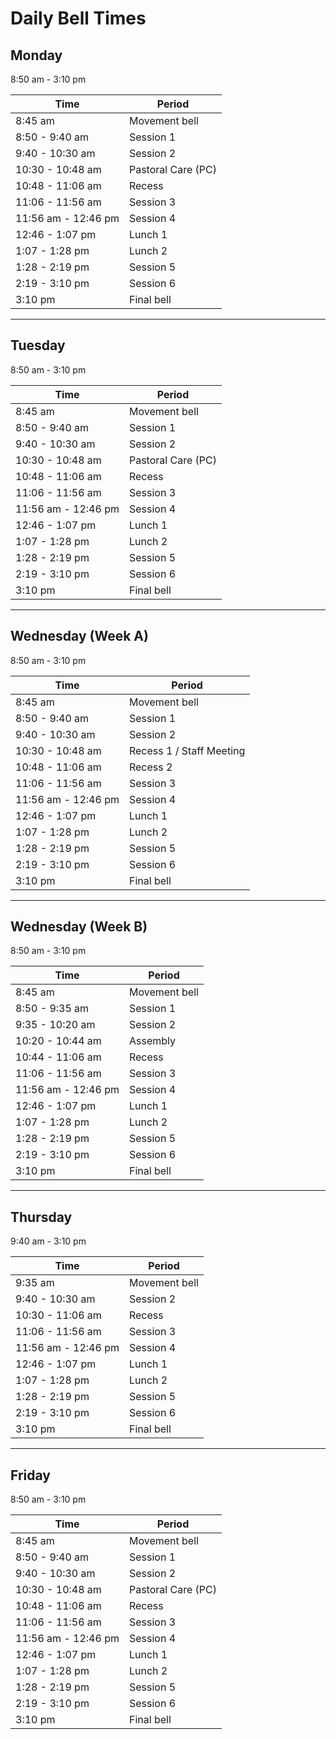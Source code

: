 # Daily Bell Times

## Monday
8:50 am - 3:10 pm
  
| Time               | Period           |
|--------------------|------------------|
| 8:45 am            | Movement bell    |
| 8:50 - 9:40 am     | Session 1        |
| 9:40 - 10:30 am    | Session 2        |
| 10:30 - 10:48 am   | Pastoral Care (PC) |
| 10:48 - 11:06 am   | Recess           |
| 11:06 - 11:56 am   | Session 3        |
| 11:56 am - 12:46 pm| Session 4        |
| 12:46 - 1:07 pm    | Lunch 1          |
| 1:07 - 1:28 pm     | Lunch 2          |
| 1:28 - 2:19 pm     | Session 5        |
| 2:19 - 3:10 pm     | Session 6        |
| 3:10 pm            | Final bell       |

---

## Tuesday
8:50 am - 3:10 pm
  
| Time               | Period           |
|--------------------|------------------|
| 8:45 am            | Movement bell    |
| 8:50 - 9:40 am     | Session 1        |
| 9:40 - 10:30 am    | Session 2        |
| 10:30 - 10:48 am   | Pastoral Care (PC) |
| 10:48 - 11:06 am   | Recess           |
| 11:06 - 11:56 am   | Session 3        |
| 11:56 am - 12:46 pm| Session 4        |
| 12:46 - 1:07 pm    | Lunch 1          |
| 1:07 - 1:28 pm     | Lunch 2          |
| 1:28 - 2:19 pm     | Session 5        |
| 2:19 - 3:10 pm     | Session 6        |
| 3:10 pm            | Final bell       |

---

## Wednesday (Week A)
8:50 am - 3:10 pm
  
| Time               | Period           |
|--------------------|------------------|
| 8:45 am            | Movement bell    |
| 8:50 - 9:40 am     | Session 1        |
| 9:40 - 10:30 am    | Session 2        |
| 10:30 - 10:48 am   | Recess 1 / Staff Meeting |
| 10:48 - 11:06 am   | Recess 2         |
| 11:06 - 11:56 am   | Session 3        |
| 11:56 am - 12:46 pm| Session 4        |
| 12:46 - 1:07 pm    | Lunch 1          |
| 1:07 - 1:28 pm     | Lunch 2          |
| 1:28 - 2:19 pm     | Session 5        |
| 2:19 - 3:10 pm     | Session 6        |
| 3:10 pm            | Final bell       |

---

## Wednesday (Week B)
8:50 am - 3:10 pm
  
| Time               | Period           |
|--------------------|------------------|
| 8:45 am            | Movement bell    |
| 8:50 - 9:35 am     | Session 1        |
| 9:35 - 10:20 am    | Session 2        |
| 10:20 - 10:44 am   | Assembly         |
| 10:44 - 11:06 am   | Recess           |
| 11:06 - 11:56 am   | Session 3        |
| 11:56 am - 12:46 pm| Session 4        |
| 12:46 - 1:07 pm    | Lunch 1          |
| 1:07 - 1:28 pm     | Lunch 2          |
| 1:28 - 2:19 pm     | Session 5        |
| 2:19 - 3:10 pm     | Session 6        |
| 3:10 pm            | Final bell       |

---

## Thursday
9:40 am - 3:10 pm
  
| Time               | Period           |
|--------------------|------------------|
| 9:35 am            | Movement bell    |
| 9:40 - 10:30 am    | Session 2        |
| 10:30 - 11:06 am   | Recess           |
| 11:06 - 11:56 am   | Session 3        |
| 11:56 am - 12:46 pm| Session 4        |
| 12:46 - 1:07 pm    | Lunch 1          |
| 1:07 - 1:28 pm     | Lunch 2          |
| 1:28 - 2:19 pm     | Session 5        |
| 2:19 - 3:10 pm     | Session 6        |
| 3:10 pm            | Final bell       |

---

## Friday
8:50 am - 3:10 pm
  
| Time               | Period           |
|--------------------|------------------|
| 8:45 am            | Movement bell    |
| 8:50 - 9:40 am     | Session 1        |
| 9:40 - 10:30 am    | Session 2        |
| 10:30 - 10:48 am   | Pastoral Care (PC) |
| 10:48 - 11:06 am   | Recess           |
| 11:06 - 11:56 am   | Session 3        |
| 11:56 am - 12:46 pm| Session 4        |
| 12:46 - 1:07 pm    | Lunch 1          |
| 1:07 - 1:28 pm     | Lunch 2          |
| 1:28 - 2:19 pm     | Session 5        |
| 2:19 - 3:10 pm     | Session 6        |
| 3:10 pm            | Final bell       |
